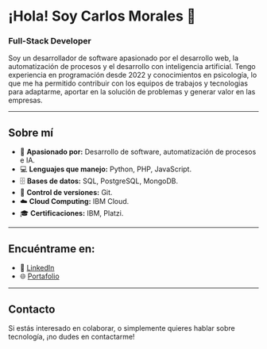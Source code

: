 # ¡Hola! Soy Carlos Morales 👋

### Full-Stack Developer

Soy un desarrollador de software apasionado por el desarrollo web, la automatización de procesos y el desarrollo con inteligencia artificial. Tengo experiencia en programación desde 2022 y conocimientos en psicología, lo que me ha permitido contribuir con los equipos de trabajos y tecnologias para adaptarme, aportar en la solución de problemas y generar valor en las empresas.

---

## Sobre mí

- 🧠 **Apasionado por:** Desarrollo de software, automatización de procesos e IA.
- 💻 **Lenguajes que manejo:** Python, PHP, JavaScript.
- 🗄️ **Bases de datos:** SQL, PostgreSQL, MongoDB.
- 🔄 **Control de versiones:** Git.
- ☁️ **Cloud Computing:** IBM Cloud.
- 🎓 **Certificaciones:** IBM, Platzi.

---

## Encuéntrame en:

- 💼 [LinkedIn](https://www.linkedin.com/in/carlos-morales1134/)
- 🌐 [Portafolio](https://carlosdevportfolio.com/)

---

## Contacto

Si estás interesado en colaborar, o simplemente quieres hablar sobre tecnología, ¡no dudes en contactarme!

